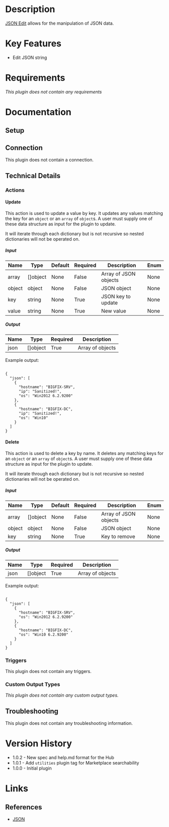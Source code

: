 # Description

[JSON Edit](https://www.json.org/) allows for the manipulation of JSON data.

# Key Features

* Edit JSON string

# Requirements

_This plugin does not contain any requirements_

# Documentation

## Setup

## Connection

This plugin does not contain a connection.

## Technical Details

### Actions

#### Update

This action is used to update a value by key. It updates any values matching the key for an `object` or an `array` of `object`s.
A user must supply one of these data structure as input for the plugin to update.

It will iterate through each dictionary but is not recursive so nested dictionaries will not be operated on.

##### Input

|Name|Type|Default|Required|Description|Enum|
|----|----|-------|--------|-----------|----|
|array|[]object|None|False|Array of JSON objects|None|
|object|object|None|False|JSON object|None|
|key|string|None|True|JSON key to update|None|
|value|string|None|True|New value|None|

##### Output

|Name|Type|Required|Description|
|----|----|--------|-----------|
|json|[]object|True|Array of objects|

Example output:

```

{
  "json": [
    {
      "hostname": "BIGFIX-SRV",
      "ip": "Sanitized!",
      "os": "Win2012 6.2.9200"
    },
    {
      "hostname": "BIGFIX-DC",
      "ip": "Sanitized!",
      "os": "Win10"
    }
  ]
}

```

#### Delete

This action is used to delete a key by name. It deletes any matching keys for an `object` or an `array` of `object`s.
A user must supply one of these data structure as input for the plugin to update.

It will iterate through each dictionary but is not recursive so nested dictionaries will not be operated on.

##### Input

|Name|Type|Default|Required|Description|Enum|
|----|----|-------|--------|-----------|----|
|array|[]object|None|False|Array of JSON objects|None|
|object|object|None|False|JSON object|None|
|key|string|None|True|Key to remove|None|

##### Output

|Name|Type|Required|Description|
|----|----|--------|-----------|
|json|[]object|True|Array of objects|

Example output:

```

{
  "json": [
    {
      "hostname": "BIGFIX-SRV",
      "os": "Win2012 6.2.9200"
    },
    {
      "hostname": "BIGFIX-DC",
      "os": "Win10 6.2.9200"
    }
  ]
}

```

### Triggers

This plugin does not contain any triggers.

### Custom Output Types

_This plugin does not contain any custom output types._

## Troubleshooting

This plugin does not contain any troubleshooting information.

# Version History

* 1.0.2 - New spec and help.md format for the Hub
* 1.0.1 - Add `utilities` plugin tag for Marketplace searchability
* 1.0.0 - Initial plugin

# Links

## References

* [JSON](https://www.json.org/)
